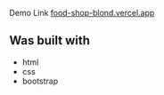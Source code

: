 Demo Link [food-shop-blond.vercel.app](https://food-shop-blond.vercel.app)

## **Was built with**
  * html
  * css
  * bootstrap
